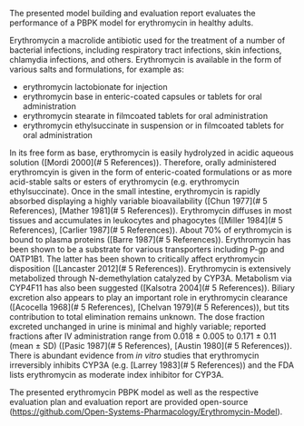 The presented model building and evaluation report evaluates the performance of a PBPK model for erythromycin in healthy adults.

Erythromycin a macrolide antibiotic used for the treatment of a number of bacterial infections, including respiratory tract infections, skin infections, chlamydia infections, and others. Erythromycin is available in the form of various salts and formulations, for example as: 

- erythromycin lactobionate for injection
- erythromycin base in enteric-coated capsules or tablets for oral administration
- erythromycin stearate in filmcoated tablets for oral administration
- erythromycin ethylsuccinate in suspension or in filmcoated tablets for oral administration

In its free form as base, erythromycin is easily hydrolyzed in acidic aqueous solution ([Mordi 2000](# 5 References)). Therefore, orally administered erythromcyin is given in the form of enteric-coated formulations or as more acid-stable salts or esters of erythromycin (e.g. erythromycin ethylsuccinate). Once in the small intestine, erythromycin is rapidly absorbed displaying a highly variable bioavailability ([Chun 1977](# 5 References), [Mather 1981](# 5 References)). Erythromycin diffuses in most tissues and accumulates in leukocytes and phagocytes ([Miller 1984](# 5 References), [Carlier 1987](# 5 References)). About 70% of erythromycin is bound to plasma proteins ([Barre 1987](# 5 References)). Erythromycin has been shown to be a substrate for various transporters including P-gp and OATP1B1. The latter has been shown to critically affect erythromycin disposition ([Lancaster 2012](# 5 References)). Erythromycin is extensively metabolized through N-demethylation catalyzed by CYP3A. Metabolism via CYP4F11 has also been suggested ([Kalsotra 2004](# 5 References)). Biliary excretion also appears to play an important role in erythromycin clearance ([Acocella 1968](# 5 References), [Chelvan 1979](# 5 References)), but tits contribution to total elimination remains unknown. The dose fraction excreted unchanged in urine is minimal and highly variable; reported fractions after IV administration range from 0.018 ± 0.005 to 0.171 ± 0.11 (mean ± SD) ([Pasic 1987](# 5 References), [Austin 1980](# 5 References)). There is abundant evidence from *in vitro* studies that erythromycin irreversibly inhibits CYP3A (e.g. [Larrey 1983](# 5 References)) and the FDA lists erythromycin as moderate index inhibitor for CYP3A.

The presented erythromycin PBPK model as well as the respective evaluation plan and evaluation report are provided open-source  (https://github.com/Open-Systems-Pharmacology/Erythromycin-Model). 



